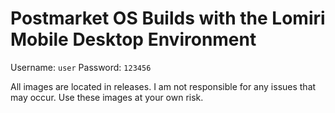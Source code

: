 # Postmarket OS Builds with the Lomiri Mobile Desktop Environment
Username: `user`
Password: `123456`

All images are located in releases. I am not responsible for any issues that may occur. Use these images at your own risk.
